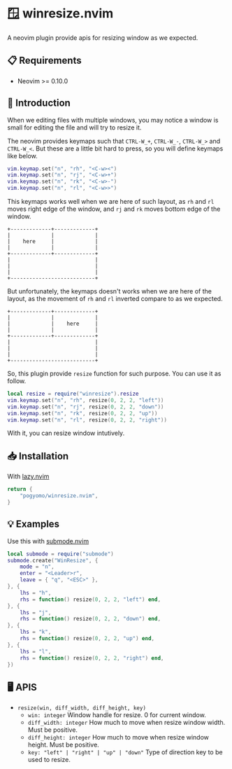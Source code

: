 # :window: winresize.nvim

A neovim plugin provide apis for resizing window as we expected.

## :clipboard: Requirements

* Neovim >= 0.10.0

## :notebook: Introduction

When we editing files with multiple windows, you may notice a window is small
for editing the file and will try to resize it.

The neovim provides keymaps such that `CTRL-W_+`, `CTRL-W_-`, `CTRL-W_>` and `CTRL-W_<`.
But these are a little bit hard to press, so you will define keymaps like below.

```lua
vim.keymap.set("n", "rh", "<C-w><")
vim.keymap.set("n", "rj", "<C-w>+")
vim.keymap.set("n", "rk", "<C-w>-")
vim.keymap.set("n", "rl", "<C-w>>")
```

This keymaps works well when we are here of such layout, as `rh` and `rl` moves
right edge of the window, and `rj` and `rk` moves bottom edge of the window.

```
+-------------+-------------+
|             |             |
|    here     |             |
|             |             |
+-------------+-------------+
|                           |
|                           |
|                           |
+---------------------------+
```

But unfortunately, the keymaps doesn't works when we are here of the layout, as the
movement of `rh` and `rl` inverted compare to as we expected.

```
+-------------+-------------+
|             |             |
|             |    here     |
|             |             |
+-------------+-------------+
|                           |
|                           |
|                           |
+---------------------------+
```

So, this plugin provide `resize` function for such purpose. You can use it as follow.

```lua
local resize = require("winresize").resize
vim.keymap.set("n", "rh", resize(0, 2, 2, "left"))
vim.keymap.set("n", "rj", resize(0, 2, 2, "down"))
vim.keymap.set("n", "rk", resize(0, 2, 2, "up"))
vim.keymap.set("n", "rl", resize(0, 2, 2, "right"))
```

With it, you can resize window intutively.

## :inbox_tray: Installation

With [lazy.nvim](https://github.com/folke/lazy.nvim)

```lua
return {
    "pogyomo/winresize.nvim",
}
```

## :bulb: Examples

Use this with [submode.nvim](https://github.com/pogyomo/submode.nvim)

```lua
local submode = require("submode")
submode.create("WinResize", {
    mode = "n",
    enter = "<Leader>r",
    leave = { "q", "<ESC>" },
}, {
    lhs = "h",
    rhs = function() resize(0, 2, 2, "left") end,
}, {
    lhs = "j",
    rhs = function() resize(0, 2, 2, "down") end,
}, {
    lhs = "k",
    rhs = function() resize(0, 2, 2, "up") end,
}, {
    lhs = "l",
    rhs = function() resize(0, 2, 2, "right") end,
})
```

## :desktop_computer: APIS

- `resize(win, diff_width, diff_height, key)`
    - `win: integer` Window handle for resize. 0 for current window.
    - `diff_width: integer` How much to move when resize window width. Must be positive.
    - `diff_height: integer` How much to move when resize window height. Must be positive.
    - `key: "left" | "right" | "up" | "down"` Type of direction key to be used to resize.

